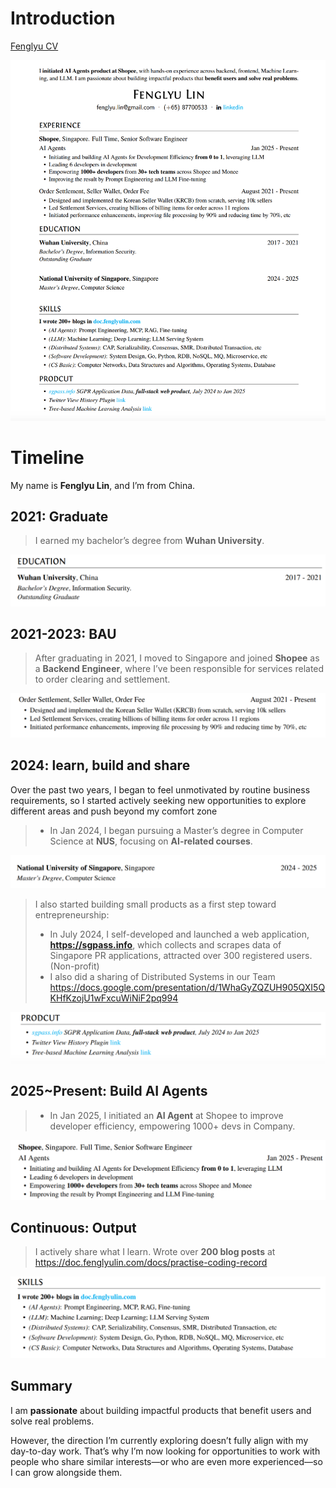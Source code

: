 # Introduction

[Fenglyu CV](https://doc.fenglyulin.com/pdf/fenglyu_cv_20250627.pdf)

![image-20250708231819127](20250708-main.assets/image-20250708231819127.png)

# Timeline

My name is **Fenglyu Lin**, and I’m from China. 



## 2021: Graduate

>   I earned my bachelor’s degree from **Wuhan University**.

![image-20250708232641250](20250708-main.assets/image-20250708232641250.png)



## 2021-2023: BAU

>   After graduating in 2021, I moved to Singapore and joined **Shopee** as a **Backend Engineer**, where I’ve been responsible for services related to order clearing and settlement.

![image-20250708232615420](20250708-main.assets/image-20250708232615420.png)



## 2024: learn, build and share

Over the past two years, I began to feel unmotivated by routine business requirements, so I started actively seeking new opportunities to explore different areas and push beyond my comfort zone

>   -   In Jan 2024, I began pursuing a Master’s degree in Computer Science at **NUS**, focusing on **AI-related courses**.

![image-20250708232713639](20250708-main.assets/image-20250708232713639.png)



>    I also started building small products as a first step toward entrepreneurship:
>
>   -   In July 2024, I self-developed and launched a web application, **https://sgpass.info**, which collects and scrapes data of Singapore PR applications, attracted over 300 registered users. (Non-profit)
>   -   I also did a sharing of Distributed Systems in our Team https://docs.google.com/presentation/d/1WhaGyZQZUH905QXI5QKHfKzojU1wFxcuWiNiF2pq994

![image-20250708232812000](20250708-main.assets/image-20250708232812000.png)



## 2025~Present: Build AI Agents

>   -   In Jan 2025, I initiated an **AI Agent** at Shopee to improve developer efficiency, empowering 1000+ devs in Company.

![image-20250708232826731](20250708-main.assets/image-20250708232826731.png)



## Continuous: Output

>   I actively share what I learn. Wrote over **200 blog posts** at https://doc.fenglyulin.com/docs/practise-coding-record

![image-20250708232910042](20250708-main.assets/image-20250708232910042.png)

## Summary

I am **passionate** about building impactful products that benefit users and solve real problems.

However, the direction I’m currently exploring doesn’t fully align with my day-to-day work. That’s why I’m now looking for opportunities to work with people who share similar interests—or who are even more experienced—so I can grow alongside them.